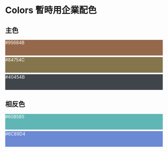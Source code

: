 # Colors 暫時用企業配色

## 主色

<div style="background-color:#95684B; height:50px; color:white; margin-bottom:5px;"> #95684B </div>

<div style="background-color:#84754C; height:50px; color:white; margin-bottom:5px;" > #84754C </div>

<div style="background-color:#40454B; height:50px; color:white; margin-bottom:5px;"> #40454B </div>

## 相反色

<div style="background-color:#60B5B5; height:50px; color:white; margin-bottom:5px;">#60B5B5</div>

<div style="background-color:#6C89D4; height:50px; color:white; margin-bottom:5px;">#6C89D4</div>
